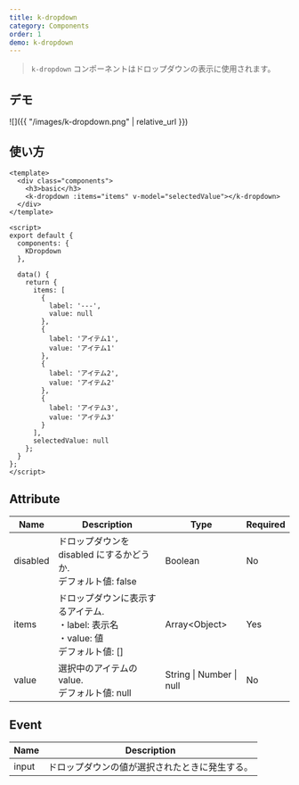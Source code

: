 ```yaml
---
title: k-dropdown
category: Components
order: 1
demo: k-dropdown
---
```


> `k-dropdown` コンポーネントはドロップダウンの表示に使用されます。

## デモ

![]({{ "/images/k-dropdown.png" | relative_url }})

## 使い方

```vue
<template>
  <div class="components">
    <h3>basic</h3>
    <k-dropdown :items="items" v-model="selectedValue"></k-dropdown>
  </div>
</template>

<script>
export default {
  components: {
    KDropdown
  },

  data() {
    return {
      items: [
        {
          label: '---',
          value: null
        },
        {
          label: 'アイテム1',
          value: 'アイテム1'
        },
        {
          label: 'アイテム2',
          value: 'アイテム2'
        },
        {
          label: 'アイテム3',
          value: 'アイテム3'
        }
      ],
      selectedValue: null
    };
  }
};
</script>
```

## Attribute

| Name     | Description                                                                             | Type                     | Required |
| -------- | --------------------------------------------------------------------------------------- | ------------------------ | -------- |
| disabled | ドロップダウンを disabled にするかどうか.<br>デフォルト値: false                        | Boolean                  | No       |
| items    | ドロップダウンに表示するアイテム.<br>・label: 表示名<br>・value: 値<br>デフォルト値: [] | Array\<Object\>          | Yes      |
| value    | 選択中のアイテムの value.<br>デフォルト値: null                                         | String \| Number \| null | No       |

## Event

| Name  | Description                                    |
| ----- | ---------------------------------------------- |
| input | ドロップダウンの値が選択されたときに発生する。 |

